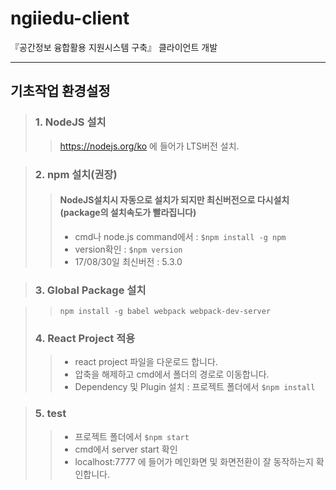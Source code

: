 # ngiiedu-client
『공간정보 융합활용 지원시스템 구축』 클라이언트 개발

<hr/>

## 기초작업 환경설정

>### 1. NodeJS 설치
>> <https://nodejs.org/ko> 에 들어가 LTS버전 설치.

>### 2. npm 설치(권장)
>> #### NodeJS설치시 자동으로 설치가 되지만 최신버전으로 다시설치(package의 설치속도가 빨라집니다)
>>* cmd나 node.js command에서 : `$npm install -g npm`
>>* version확인 : `$npm version` 
>>* 17/08/30일 최신버전 : 5.3.0

>### 3. Global Package 설치

>>`npm install -g babel webpack webpack-dev-server`
>### 4. React Project 적용
>>* react project 파일을 다운로드 합니다.
>>* 압축을 해제하고 cmd에서 폴더의 경로로 이동합니다.
>>* Dependency 및 Plugin 설치 : 프로젝트 폴더에서 `$npm install`

>### 5. test
>>* 프로젝트 폴더에서 `$npm start`
>>* cmd에서 server start 확인
>>* localhost:7777 에 들어가 메인화면 및 화면전환이 잘 동작하는지 확인합니다.


